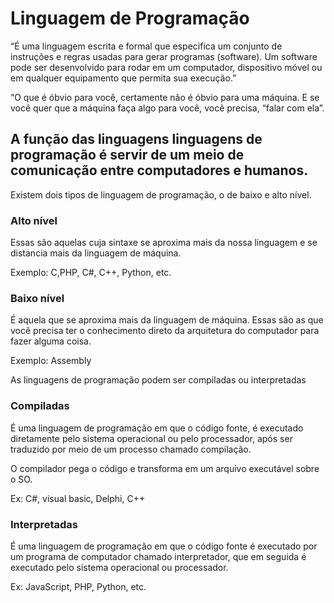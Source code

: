 # Linguagem de Programação

“É uma linguagem escrita e formal que especifica um conjunto de instruções e regras usadas para gerar programas (software). Um software pode ser desenvolvido para rodar em um computador, dispositivo móvel ou em qualquer equipamento que permita sua execução.”

“O que é óbvio para você, certamente não é óbvio para uma máquina. E se você quer que a máquina faça algo para você, você precisa, “falar com ela”. 

## A função das linguagens linguagens de programação é servir de um meio de comunicação entre computadores e humanos.

Existem dois tipos de linguagem de programação, o de baixo e alto nível.

### Alto nível

Essas são aquelas cuja sintaxe se aproxima mais da nossa linguagem e se distancia mais da linguagem de máquina.

Exemplo: C,PHP, C#, C++, Python, etc.

### Baixo nível

É aquela que se aproxima mais da linguagem de máquina. Essas são as que você precisa ter o conhecimento direto da arquitetura do computador para fazer alguma coisa.

Exemplo: Assembly

As linguagens de programação podem ser compiladas ou interpretadas

### Compiladas

É uma linguagem de programação em que o código fonte, é executado diretamente pelo sistema operacional ou pelo processador, após ser traduzido por meio de um processo chamado compilação.

O compilador pega o código e transforma em um arquivo executável sobre o SO. 

Ex: C#, visual basic, Delphi, C++

### Interpretadas

É uma linguagem de programação em que o código fonte é executado por um programa de computador chamado interpretador, que em seguida é executado pelo sistema operacional ou processador.

Ex: JavaScript, PHP, Python, etc.